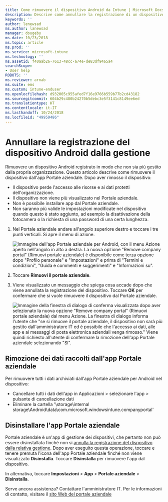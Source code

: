 ```yaml
---
title: Come rimuovere il dispositivo Android da Intune | Microsoft Docs
description: Descrive come annullare la registrazione di un dispositivo Android da Intune
keywords: ''
author: lenewsad
ms.author: lanewsad
manager: dougeby
ms.date: 10/23/2018
ms.topic: article
ms.prod: ''
ms.service: microsoft-intune
ms.technology: ''
ms.assetid: f40aab26-7613-48cc-a74e-de83df9465a4
searchScope:
- User help
ROBOTS: ''
ms.reviewer: arnab
ms.suite: ems
ms.custom: intune-enduser
ms.openlocfilehash: d932005c955afed7f16e9766b559b77b2cd43182
ms.sourcegitcommit: 604b29c480b24270b5debc3e5f3141c8149ee6ed
ms.translationtype: HT
ms.contentlocale: it-IT
ms.lasthandoff: 10/24/2018
ms.locfileid: "49959486"
---
```

# <a name="unenroll-your-android-device-from-management"></a>Annullare la registrazione del dispositivo Android dalla gestione  

Rimuovere un dispositivo Android registrato in modo che non sia più gestito dalla propria organizzazione. Questo articolo descrive come rimuovere il dispositivo dall'app Portale aziendale. Dopo aver rimosso il dispositivo:  

* Il dispositivo perde l'accesso alle risorse e ai dati protetti dell'organizzazione.
* Il dispositivo non viene più visualizzato nel Portale aziendale.
* Non è possibile installare app dal Portale aziendale.
* Non saranno più valide le impostazioni modificate nel dispositivo quando questo è stato aggiunto, ad esempio la disattivazione della fotocamera o la richiesta di una password di una certa lunghezza.  

1. Nel Portale aziendale andare all'angolo superiore destro e toccare i tre punti verticali. Si apre il menu di azione.

   ![Immagine dell'app Portale aziendale per Android, con il menu Azione aperto nell'angolo in alto a destra. La nuova opzione "Remove company portal" (Rimuovi portale aziendale) è disponibile come terza opzione dopo "Profilo personale" e "Impostazioni" e prima di "Termini e condizioni", "Guida e commenti e suggerimenti" e "Informazioni su".](./media/android_remove_cp_menu_action_after_1705.png)

2. Toccare **Rimuovi il portale aziendale**.  

3. Viene visualizzato un messaggio che spiega cosa accade dopo che viene annullata la registrazione del dispositivo. Toccare **OK** per confermare che si vuole rimuovere il dispositivo dal Portale aziendale.

   ![Immagine della finestra di dialogo di conferma visualizzata dopo aver selezionato la nuova opzione "Remove company portal" (Rimuovi portale aziendale) dal menu Azione. La finestra di dialogo informa l'utente che "se si rimuove il portale aziendale, il dispositivo non sarà più gestito dall'amministratore IT ed è possibile che l'accesso ai dati, alle app e ai messaggi di posta elettronica aziendali venga rimosso." Viene quindi richiesto all'utente di confermare la rimozione dell'app Portale aziendale selezionando "Sì".](./media/android_remove_cp_menu_confirmation_after_1705.png)

## <a name="removing-data-collected-by-the-company-portal-app"></a>Rimozione dei dati raccolti dall'app Portale aziendale  

Per rimuovere tutti i dati archiviati dall'app Portale aziendale per Android nel dispositivo:

-   Cancellare tutti i dati dell'app in Applicazioni > selezionare l'app > pulsante di cancellazione dati
-   Eliminare la cartella '\storage\internal storage\Android\data\com.microsoft.windowsintune.companyportal'

## <a name="uninstall-the-company-portal-app"></a>Disinstallare l'app Portale aziendale  
Portale aziendale è un'app di gestione dei dispositivi, che pertanto non può essere disinstallata finché non si [annulla la registrazione del dispositivo dalla relativa gestione](unenroll-your-device-from-intune-android.md#unenroll-your-android-device-from-management). Dopo aver eseguito questa operazione, toccare e tenere premuta l'icona dell'app Portale aziendale finché non viene visualizzato **Disinstalla**. Toccare **Disinstalla** per rimuovere l'app dal dispositivo.  

In alternativa, toccare **Impostazioni** > **App** > **Portale aziendale** > **Disinstalla**.  

Serve ancora assistenza? Contattare l'amministratore IT. Per le informazioni di contatto, visitare il [sito Web del portale aziendale](https://go.microsoft.com/fwlink/?linkid=2010980)
